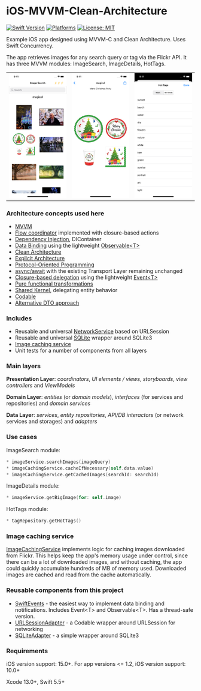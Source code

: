 # iOS-MVVM-Clean-Architecture
[![Swift Version](https://img.shields.io/badge/Swift-5-F16D39.svg?style=flat)](https://swift.org)
[![Platforms](https://img.shields.io/badge/platform-iOS-lightgrey.svg)](https://developer.apple.com/swift/)
[![License: MIT](https://img.shields.io/badge/License-MIT-yellow.svg)](https://github.com/denissimon/iOS-MVVM-Clean-Architecture/blob/master/LICENSE)

Example iOS app designed using MVVM-C and Clean Architecture. Uses Swift Concurrency.

The app retrieves images for any search query or tag via the Flickr API. It has three MVVM modules: ImageSearch, ImageDetails, HotTags.

<table> 
  <tr>
    <td> <img src="Screenshots/1 iOS-MVVM-Clean-Architecture Screen Shot - 2023-12-17.png" width = 252px></td>
    <td> <img src="Screenshots/2 iOS-MVVM-Clean-Architecture Screen Shot - 2023-12-17.png" width = 252px></td>
    <td> <img src="Screenshots/3 iOS-MVVM-Clean-Architecture Screen Shot - 2023-12-17.png" width = 252px></td>
  </tr>
</table>

### Architecture concepts used here

- [MVVM][MVVMLink]
- [Flow coordinator][FlowCoordinatorLink] implemented with closure-based actions
- [Dependency Injection][DIContainerLink], DIContainer
- [Data Binding][DataBindingLink] using the lightweight [Observable\<T\>][ObservableLink]
- [Clean Architecture][CleanArchitectureLink]
- [Explicit Architecture][ExplicitArchitectureLink]
- [Protocol-Oriented Programming][POPLink]
- [async/await][AsyncAwaitLink] with the existing Transport Layer remaining unchanged
- [Closure-based delegation][ClosureBasedDelegationLink] using the lightweight [Event\<T\>][EventLink]
- [Pure functional transformations][PureFunctionalTransformationsLink]
- [Shared Kernel][SharedKernelLink], delegating entity behavior
- [Codable][CodableLink]
- [Alternative DTO approach][AlternativeDTOApproachLink]

[MVVMLink]: https://github.com/denissimon/iOS-MVVM-Clean-Architecture/tree/master/ImageSearch/Modules/ImagesFeature/ImageSearch
[FlowCoordinatorLink]: https://github.com/denissimon/iOS-MVVM-Clean-Architecture/tree/master/ImageSearch/Coordinator
[DIContainerLink]: https://github.com/denissimon/iOS-MVVM-Clean-Architecture/blob/master/ImageSearch/Coordinator/DIContainer/DIContainer.swift
[ObservableLink]: https://github.com/denissimon/iOS-MVVM-Clean-Architecture/blob/master/ImageSearch/Common/Utils/SwiftEvents.swift#L86
[DataBindingLink]: https://github.com/denissimon/iOS-MVVM-Clean-Architecture/blob/master/ImageSearch/Modules/ImagesFeature/ImageSearch/ViewModel/DefaultImageSearchViewModel.swift
[EventLink]: https://github.com/denissimon/iOS-MVVM-Clean-Architecture/tree/master/ImageSearch/Common/Utils/SwiftEvents.swift
[CleanArchitectureLink]: https://blog.cleancoder.com/uncle-bob/2012/08/13/the-clean-architecture.html
[ExplicitArchitectureLink]: https://herbertograca.com/2017/11/16/explicit-architecture-01-ddd-hexagonal-onion-clean-cqrs-how-i-put-it-all-together
[POPLink]: https://www.swiftanytime.com/blog/protocol-oriented-programming-in-swift
[AsyncAwaitLink]: https://github.com/denissimon/iOS-MVVM-Clean-Architecture/tree/master/ImageSearch/Data/Repositories
[ClosureBasedDelegationLink]: https://github.com/denissimon/iOS-MVVM-Clean-Architecture/blob/master/ImageSearch/Modules/ImagesFeature/HotTags/ViewModel/DefaultHotTagsViewModel.swift
[PureFunctionalTransformationsLink]: https://github.com/denissimon/iOS-MVVM-Clean-Architecture/blob/master/ImageSearch/Data/Repositories/DefaultImageRepository.swift 
[SharedKernelLink]: https://github.com/denissimon/iOS-MVVM-Clean-Architecture/blob/master/ImageSearch/Domain/Services/SharedKernel.swift
[CodableLink]: https://github.com/denissimon/iOS-MVVM-Clean-Architecture/blob/master/ImageSearch/Domain/Entities/Image.swift
[AlternativeDTOApproachLink]: https://medium.com/geekculture/why-we-shouldnt-use-data-transfer-objects-in-swift-38dcef529a66

### Includes

- Reusable and universal [NetworkService][NetworkServiceLink] based on URLSession
- Reusable and universal [SQLite][SQLiteAdapterLink] wrapper around SQLite3
- [Image caching service][ImageCachingServiceLink]
- Unit tests for a number of components from all layers

[NetworkServiceLink]: https://github.com/denissimon/iOS-MVVM-Clean-Architecture/tree/master/ImageSearch/Data/Network/NetworkService
[SQLiteAdapterLink]: https://github.com/denissimon/iOS-MVVM-Clean-Architecture/blob/master/ImageSearch/Data/Storages/SQLite
[ImageCachingServiceLink]: https://github.com/denissimon/iOS-MVVM-Clean-Architecture/blob/master/ImageSearch/Data/Services/DefaultImageCachingService.swift

### Main layers

**Presentation Layer**: _coordinators_, _UI elements / views_, _storyboards_, _view controllers_ and _ViewModels_

**Domain Layer**: _entities_ (or _domain models_), _interfaces_ (for services and repositories) and _domain services_

**Data Layer**: _services_, _entity repositories_, _API/DB interactors_ (or network services and storages) and _adapters_

### Use cases

ImageSearch module:
```swift
* imageService.searchImages(imageQuery)
* imageCachingService.cacheIfNecessary(self.data.value)
* imageCachingService.getCachedImages(searchId: searchId)
```

ImageDetails module:
```swift
* imageService.getBigImage(for: self.image)
```

HotTags module:
```swift
* tagRepository.getHotTags()
```

### Image caching service

[ImageCachingService][ImageCachingServiceLink] implements logic for caching images downloaded from Flickr. This helps keep the app's memory usage under control, since there can be a lot of downloaded images, and without caching, the app could quickly accumulate hundreds of MB of memory used. Downloaded images are cached and read from the cache automatically.

### Reusable components from this project

- [SwiftEvents](https://github.com/denissimon/SwiftEvents) - the easiest way to implement data binding and notifications. Includes Event\<T\> and Observable\<T\>. Has a thread-safe version.
- [URLSessionAdapter](https://github.com/denissimon/URLSessionAdapter) - a Codable wrapper around URLSession for networking
- [SQLiteAdapter](https://github.com/denissimon/SQLiteAdapter) - a simple wrapper around SQLite3

### Requirements

iOS version support: 15.0+. For app versions <= 1.2, iOS version support: 10.0+

Xcode 13.0+, Swift 5.5+
